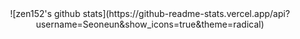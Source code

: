 <div align="center">
  ![zen152's github stats](https://github-readme-stats.vercel.app/api?username=Seoneun&show_icons=true&theme=radical)
</div>


<!--
**Seoneun/Seoneun** is a ✨ _special_ ✨ repository because its `README.md` (this file) appears on your GitHub profile.

Here are some ideas to get you started:

- 🔭 I’m currently working on ...
- 🌱 I’m currently learning ...
- 👯 I’m looking to collaborate on ...
- 🤔 I’m looking for help with ...
- 💬 Ask me about ...
- 📫 How to reach me: ...
- 😄 Pronouns: ...
- ⚡ Fun fact: ...
-->

